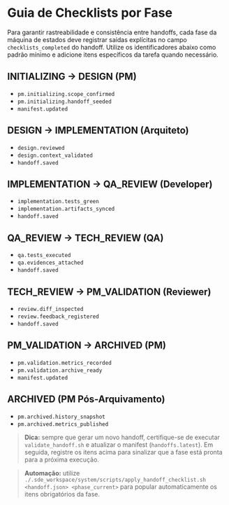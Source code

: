 # Guia de Checklists por Fase

Para garantir rastreabilidade e consistência entre handoffs, cada fase da máquina de estados deve registrar saídas explícitas no campo `checklists_completed` do handoff. Utilize os identificadores abaixo como padrão mínimo e adicione itens específicos da tarefa quando necessário.

## INITIALIZING → DESIGN (PM)

- `pm.initializing.scope_confirmed`
- `pm.initializing.handoff_seeded`
- `manifest.updated`

## DESIGN → IMPLEMENTATION (Arquiteto)

- `design.reviewed`
- `design.context_validated`
- `handoff.saved`

## IMPLEMENTATION → QA_REVIEW (Developer)

- `implementation.tests_green`
- `implementation.artifacts_synced`
- `handoff.saved`

## QA_REVIEW → TECH_REVIEW (QA)

- `qa.tests_executed`
- `qa.evidences_attached`
- `handoff.saved`

## TECH_REVIEW → PM_VALIDATION (Reviewer)

- `review.diff_inspected`
- `review.feedback_registered`
- `handoff.saved`

## PM_VALIDATION → ARCHIVED (PM)

- `pm.validation.metrics_recorded`
- `pm.validation.archive_ready`
- `manifest.updated`

## ARCHIVED (PM Pós-Arquivamento)

- `pm.archived.history_snapshot`
- `pm.archived.metrics_published`

> **Dica:** sempre que gerar um novo handoff, certifique-se de executar `validate_handoff.sh` e atualizar o manifest (`handoffs.latest`). Em seguida, registre os itens acima para sinalizar que a fase está pronta para a próxima execução.

> **Automação:** utilize `./.sde_workspace/system/scripts/apply_handoff_checklist.sh <handoff.json> <phase_current>` para popular automaticamente os itens obrigatórios da fase.
